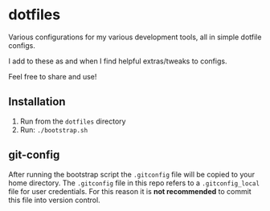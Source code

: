 # dotfiles

Various configurations for my various development tools, all in simple dotfile configs.

I add to these as and when I find helpful extras/tweaks to configs.

Feel free to share and use!

## Installation

1. Run from the `dotfiles` directory
2. Run: `./bootstrap.sh`

## git-config

After running the bootstrap script the `.gitconfig` file will be copied to your home directory. The `.gitconfig` file in this repo refers to a `.gitconfig_local` file for user credentials. For this reason it is **not recommended** to commit this file into version control.

